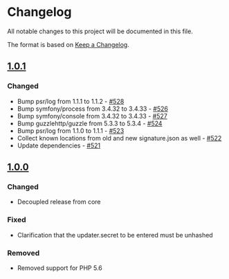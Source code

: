 # Changelog

All notable changes to this project will be documented in this file.

The format is based on [Keep a Changelog](http://keepachangelog.com/en/1.0.0/).

## [1.0.1]

### Changed

- Bump psr/log from 1.1.1 to 1.1.2 - [#528](https://github.com/owncloud/updater/issues/528)
- Bump symfony/process from 3.4.32 to 3.4.33 - [#526](https://github.com/owncloud/updater/issues/526)
- Bump symfony/console from 3.4.32 to 3.4.33 - [#527](https://github.com/owncloud/updater/issues/527)
- Bump guzzlehttp/guzzle from 5.3.3 to 5.3.4 - [#524](https://github.com/owncloud/updater/issues/524)
- Bump psr/log from 1.1.0 to 1.1.1 - [#523](https://github.com/owncloud/updater/issues/523)
- Collect known locations from old and new signature.json as well - [#522](https://github.com/owncloud/updater/issues/522)
- Update dependencies - [#521](https://github.com/owncloud/updater/issues/521)

## [1.0.0]

### Changed

- Decoupled release from core

### Fixed

- Clarification that the updater.secret to be entered must be unhashed

### Removed

- Removed support for PHP 5.6

[1.0.1]: https://github.com/owncloud/updater/compare/v1.0.0...v1.0.1
[1.0.0]: https://github.com/owncloud/updater/compare/v10.1.1...v1.0.0
